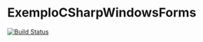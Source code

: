 # ExemploCSharpWindowsForms
[![Build Status](https://travis-ci.org/guilhermedelemos/ExemploCSharpWindowsForms.svg?branch=master)](https://travis-ci.org/guilhermedelemos/ExemploCSharpWindowsForms)
